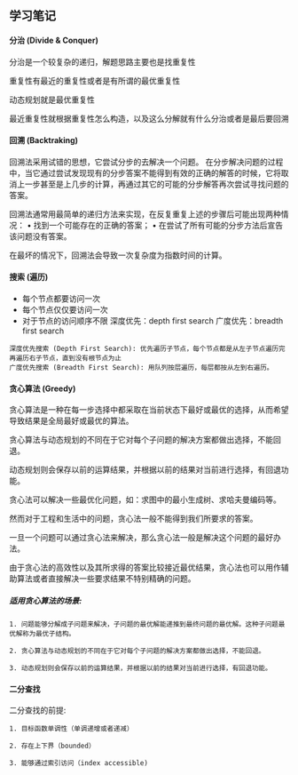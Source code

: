 ## 学习笔记

#### 分治 (Divide & Conquer)

   分治是一个较复杂的递归，解题思路主要也是找重复性

   重复性有最近的重复性或者是有所谓的最优重复性

   动态规划就是最优重复性
 
   最近重复性就根据重复性怎么构造，以及这么分解就有什么分治或者是最后要回溯


#### 回溯 (Backtraking)

   回溯法采用试错的思想，它尝试分步的去解决一个问题。
   在分步解决问题的过程中，当它通过尝试发现现有的分步答案不能得到有效的正确的解答的时候，它将取消上一步甚至是上几步的计算，再通过其它的可能的分步解答再次尝试寻找问题的答案。

   回溯法通常用最简单的递归方法来实现，在反复重复上述的步骤后可能出现两种情况：
    • 找到一个可能存在的正确的答案；
    • 在尝试了所有可能的分步方法后宣告该问题没有答案。

   在最坏的情况下，回溯法会导致一次复杂度为指数时间的计算。
   
   
#### 搜索 (遍历)
   - 每个节点都要访问一次
   - 每个节点仅仅要访问一次
   - 对于节点的访问顺序不限 
        深度优先：depth first search 
        广度优先：breadth first search
        
    深度优先搜索 (Depth First Search): 优先遍历子节点，每个节点都是从左子节点遍历完再遍历右子节点，直到没有根节点为止
    广度优先搜索 (Breadth First Search): 用队列按层遍历，每层都按从左到右遍历。
    
    
#### 贪心算法 (Greedy)

   贪心算法是一种在每一步选择中都采取在当前状态下最好或最优的选择，从而希望导致结果是全局最好或最优的算法。
   
   贪心算法与动态规划的不同在于它对每个子问题的解决方案都做出选择，不能回退。
   
   动态规划则会保存以前的运算结果，并根据以前的结果对当前进行选择，有回退功能。
   
   贪心法可以解决一些最优化问题，如：求图中的最小生成树、求哈夫曼编码等。
   
   然而对于工程和生活中的问题，贪心法一般不能得到我们所要求的答案。
   
   一旦一个问题可以通过贪心法来解决，那么贪心法一般是解决这个问题的最好办法。
   
   由于贪心法的高效性以及其所求得的答案比较接近最优结果，贪心法也可以用作辅助算法或者直接解决一些要求结果不特别精确的问题。
   
   ##### 适用贪心算法的场景:
    
    1. 问题能够分解成子问题来解决，子问题的最优解能递推到最终问题的最优解。这种子问题最优解称为最优子结构。
    
    2. 贪心算法与动态规划的不同在于它对每个子问题的解决方案都做出选择，不能回退。
    
    3. 动态规划则会保存以前的运算结果，并根据以前的结果对当前进行选择，有回退功能。
    
#### 二分查找

   二分查找的前提:
   
    1. 目标函数单调性（单调递增或者递减）
    
    2. 存在上下界（bounded）
    
    3. 能够通过索引访问（index accessible)